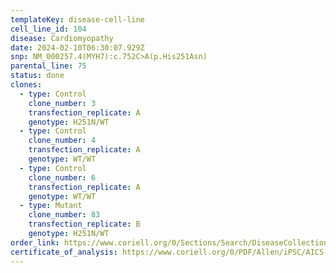 ```yaml
---
templateKey: disease-cell-line
cell_line_id: 104
disease: Cardiomyopathy
date: 2024-02-10T06:30:07.929Z
snp: NM_000257.4(MYH7):c.752C>A(p.His251Asn)
parental_line: 75
status: done
clones:
  - type: Control
    clone_number: 3
    transfection_replicate: A
    genotype: H251N/WT
  - type: Control
    clone_number: 4
    transfection_replicate: A
    genotype: WT/WT
  - type: Control
    clone_number: 6
    transfection_replicate: A
    genotype: WT/WT
  - type: Mutant
    clone_number: 83
    transfection_replicate: B
    genotype: H251N/WT
order_link: https://www.coriell.org/0/Sections/Search/DiseaseCollection_Detail.aspx?Ref=AICS-0104&Product=CiPSC&PgId=166
certificate_of_analysis: https://www.coriell.org/0/PDF/Allen/iPSC/AICS-0104_CofA.pdf
---
```

